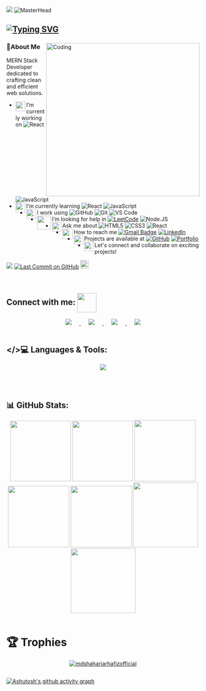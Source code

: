 ![](https://komarev.com/ghpvc/?username=mdshahariarhafizofficial&color=blue&style=plastic&label=Profile+Views)
![MasterHead](https://repository-images.githubusercontent.com/588181932/e36ec678-7984-4cdd-8e4c-a3932772ff8e)

## [![Typing SVG](https://readme-typing-svg.herokuapp.com?font=Fira+Code&size=30&pause=600&color=FFA500&center=true&vCenter=true&width=1000&height=80&lines=Hi+👋,+I'm+Md.+Shahariar+Hafiz;A+MERN+STACK+WEB+DEVELOPER)](https://git.io/typing-svg)

<!--- <h3 align="center">Professional web designer and WordPress expert</h3> --->
<div>
<img align="right" alt="Coding" width="400" src="https://media0.giphy.com/media/v1.Y2lkPTc5MGI3NjExNTJkOGE0ZTQ4MmFkNzhmODgwMTM0YzkxZTllZWRhMGNmODVhMTlhOCZlcD12MV9pbnRlcm5hbF9naWZzX2dpZklkJmN0PWc/26tn33aiTi1jkl6H6/giphy.gif">
  
### 💫About Me

MERN Stack Developer dedicated to crafting clean and efficient web solutions.

- <img align='left' src="https://github.com/UjjwalSaini07/UjjwalSaini07/blob/main/Assets_Used/Gifs/Port_Laptop.gif?term=work&page=1&position=2&origin=search&related_id=17438221" width="25">I’m currently working on 
![React](https://img.shields.io/badge/-React-3b2e5a?style=plastic&logo=react)
![JavaScript](https://img.shields.io/badge/-JavaScript-%23F7DF1C?style=plastic&logo=javascript&logoColor=000000&labelColor=%23F7DF1C&color=%23FFCE5A)
- <img align='left' src="https://github.com/UjjwalSaini07/UjjwalSaini07/blob/main/Assets_Used/Gifs/Port_EyeFlikiring.gif" width="25">I’m currently learning 
![React](https://img.shields.io/badge/-React-3b2e5a?style=plastic&logo=react)
![JavaScript](https://img.shields.io/badge/-JavaScript-%23F7DF1C?style=plastic&logo=javascript&logoColor=000000&labelColor=%23F7DF1C&color=%23FFCE5A)
- <img align='left' src="https://github.com/UjjwalSaini07/UjjwalSaini07/blob/main/Assets_Used/Gifs/Port_AngerVolcano.gif" width="25">I work using 
![GitHub](https://img.shields.io/badge/-GitHub-181717?style=plastic&logo=github)
![Git](https://img.shields.io/badge/-Git-black?style=plastic&logo=git)
![VS Code](https://img.shields.io/badge/-VSCode-%23007ACC?style=plastic&logo=visual-studio-code)
- <img align='left' src="https://github.com/UjjwalSaini07/UjjwalSaini07/blob/main/Assets_Used/Gifs/Port_HandShake.gif" width="36">I’m looking for help in 
[![LeetCode](https://img.shields.io/badge/LeetCode-000000?style=flat-square&logo=LeetCode&logoColor=#d16c06)](https://leetcode.com/u/UjjwalSaini07/)
![Node.JS](https://img.shields.io/badge/-Node.JS-black?style=plastic&logo=Node.js)
- <img align='left' src="https://github.com/UjjwalSaini07/UjjwalSaini07/blob/main/Assets_Used/Gifs/Port_ShowingAnger.gif" width="24">Ask me about 
![HTML5](https://img.shields.io/badge/-HTML5-%23E44D27?style=flat&logo=html5&logoColor=ffffff)
![CSS3](https://img.shields.io/badge/-CSS3-%231572B6?style=flat&logo=css3)
![React](https://img.shields.io/badge/-React-3b2e5a?style=plastic&logo=react)
- <img align='left' src="https://github.com/UjjwalSaini07/UjjwalSaini07/blob/main/Assets_Used/Gifs/Port_Msg.gif" width="27">How to reach me
[![Gmail Badge](https://img.shields.io/badge/-ShahariarHafiz-c14438?style=plastic&logo=Gmail&logoColor=white)](https://mail.google.com/mail/?view=cm&to=shahariar.works@gmail.com&su=Feedback&body=Hello,%20I%20would%20like%20to%20contact%20you.)
[![LinkedIn](https://img.shields.io/badge/LinkedIn-0A66C2?style=plastic&logo=linkedin&logoColor=white)](https://www.linkedin.com/in/)
- <img align='left' src="https://github.com/UjjwalSaini07/UjjwalSaini07/blob/main/Assets_Used/Gifs/Port_Laptop.gif" width="24">Projects are available at
  [![GitHub](https://img.shields.io/badge/github-%23121011.svg?style=flat-square&logo=github&logoColor=white)](https://github.com/mdshahariarhafizofficial)
  [![Portfolio](https://img.shields.io/badge/Portfolio-%23000000.svg?style=flat-square&logo=firefox&logoColor=#FF7139)](https://shahariar-hafiz.netlify.app/)
- <img align='left' src="https://github.com/UjjwalSaini07/UjjwalSaini07/blob/main/Assets_Used/Gifs/Port_ThumbUp.gif" width="24"> Let's connect and collaborate on exciting projects!
</div>


![](https://visitor-badge.glitch.me/badge?page_id=mdshahariarhafizofficial.mdshahariarhafizofficial07&right_color=yellow&left_text=Visits)
[![Last Commit on GitHub](https://img.shields.io/badge/last%20commit-Pending-red)](https://github.com/mdshahariarhafizofficial) 
<a href="https://github.com/mdshahariarhafizofficial">
    <img src="https://img.shields.io/github/followers/mdshahariarhafizofficial?label=follow&style=social" height="22" title="Follow me" alt="GitHub">
</a>

<br>

## Connect with me: <img align='center' src="https://github.com/UjjwalSaini07/UjjwalSaini07/blob/main/Assets_Used/Gifs/Port_HandShake.gif" width="50">

<div align="center">

  <a href="https://discord.com/users/1111635073326923816" target="_blank">
    <img src="https://skillicons.dev/icons?i=discord" style="margin: 0 20px;" />
  </a>

  <a href="https://linkedin.com/in/devshahariarhafiz" target="_blank">
    <img src="https://skillicons.dev/icons?i=linkedin" style="margin: 0 20px;" />
  </a>

  <a href="mailto:shahariar.works@gmail.com" target="_blank">
    <img src="https://skillicons.dev/icons?i=gmail" style="margin: 0 20px;" />
  </a>

  <a href="https://wa.me/01748630374" target="_blank">
    <img src="https://skills.syvixor.com/api/icons?i=whatsapp" style="margin: 0 20px;" />
  </a>

</div>

<br>

## </>💻 Languages & Tools:

<div align="center">

<a href="#" target="_blank">
<!-- <img src="https://skillicons.dev/icons?i=html,css,javascript,bootstrap,react,nodejs,express,npm,materialui,tailwind,vite,mongodb,next,postman,java,py,wordpress,vercel,netlify,firebase,git,github,figma,vscode" /> -->
<img src="https://skills.syvixor.com/api/icons?i=html,css3,javascript,bootstrap,react,nodejs,express,npm,materialui,tailwind,vite,mongodb,nextjs,postman,java,python,wordpress,vercel,netlify,firebase,jwt,git,github,figma,vscode" />
</a>

</div>

<br><br>
## 📊 GitHub Stats:

<div align="center">

<img height="158em" src="https://github-profile-summary-cards.vercel.app/api/cards/profile-details?username=mdshahariarhafizofficial&theme=highcontrast">
<img height="158em" src="https://github-profile-summary-cards.vercel.app/api/cards/stats?username=mdshahariarhafizofficial&theme=highcontrast">
<img height="160em" src="https://github-profile-summary-cards.vercel.app/api/cards/repos-per-language?username=mdshahariarhafizofficial&theme=highcontrast">
<img height="160em" src="https://github-profile-summary-cards.vercel.app/api/cards/most-commit-language?username=mdshahariarhafizofficial&theme=highcontrast">
<img height="160em" src="https://github-profile-summary-cards.vercel.app/api/cards/productive-time?username=mdshahariarhafizofficial&theme=highcontrast&utcOffset=8">
<img height="169em" src="https://github-readme-stats.vercel.app/api?username=mdshahariarhafizofficial&theme=highcontrast&hide_border=false&include_all_commits=false&count_private=false">
<img height="169em" src="https://github-readme-streak-stats.herokuapp.com?user=mdshahariarhafizofficial&theme=highcontrast">

</div><br>


# 🏆 Trophies

<div align="center">
  <p align="center"> <a href="https://github.com/ryo-ma/github-profile-trophy"><img src="https://github-profile-trophy.vercel.app/?username=mdshahariarhafizofficial&theme=juicyfresh&no-bg=true&no-frame=true" alt="mdshahariarhafizofficial" /></a> </p>
</div>

## <div></div>

[![Ashutosh's github activity graph](https://github-readme-activity-graph.vercel.app/graph?username=mdshahariarhafizofficial&bg_color=000000&color=ffd500&line=fff700&point=ffffff&area=true&hide_border=true)](https://github.com/ashutosh00710/github-readme-activity-graph)
